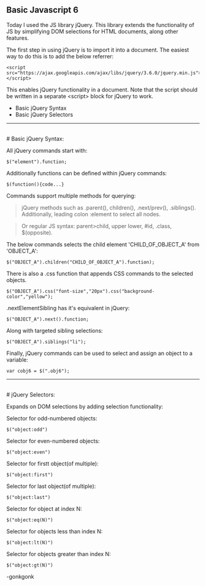 ## Basic Javascript 6

Today I used the JS library jQuery. This library extends the functionality of JS by simplifying DOM selections for HTML documents, along other features.

The first step in using jQuery is to import it into a document. The easiest way to do this is to add the below referrer:
<pre><code class="language-javascript">&lt;script src="https://ajax.googleapis.com/ajax/libs/jquery/3.6.0/jquery.min.js"&gt;&lt;/script&gt;
</code></pre>

This enables jQuery functionality in a document. Note that the script should be written in a separate &lt;script&gt; block for jQuery to work.

* Basic jQuery Syntax
* Basic jQuery Selectors

---
<br>
# Basic jQuery Syntax:

All jQuery commands start with:
<pre><code class="language-javascript">$("element").function;
</code></pre>

Additionally functions can be defined within jQuery commands:
<pre><code class="language-javascript">$(function(){code...}
</code></pre>

Commands support multiple methods for querying:
> jQuery methods such as .parent(), children(), .next/prev(), .siblings(). Additionally, leading colon :element to select all nodes.

> Or regular JS syntax: parent>child, upper lower, #id, .class, $(opposite).

The below commands selects the child element 'CHILD_OF_OBJECT_A' from 'OBJECT_A':
<pre><code class="language-javascript">$("OBJECT_A").children("CHILD_OF_OBJECT_A").function);
</code></pre>

There is also a .css function that appends CSS commands to the selected objects.
<pre><code class="language-javascript">$("OBJECT_A").css("font-size","20px").css("background-color","yellow");
</code></pre>

.nextElementSibling has it's equivalent in jQuery:
<pre><code class="language-javascript">$("OBJECT_A").next().function;
</code></pre>

Along with targeted sibling selections:
<pre><code class="language-javascript">$("OBJECT_A").siblings("li");
</code></pre>

Finally, jQuery commands can be used to select and assign an object to a variable:
<pre><code class="language-javascript">var cobj6 = $(".obj6");
</code></pre>

---
<br>
# jQuery Selectors:

Expands on DOM selections by adding selection functionality:

Selector for odd-numbered objects:
<pre><code class="language-javascript">$("object:odd")
</code></pre>

Selector for even-numbered objects:
<pre><code class="language-javascript">$("object:even")
</code></pre>

Selector for firstt object(of multiple):
<pre><code class="language-javascript">$("object:first")
</code></pre>

Selector for last object(of multiple):
<pre><code class="language-javascript">$("object:last")
</code></pre>

Selector for object at index N:
<pre><code class="language-javascript">$("object:eq(N)")
</code></pre>

Selector for objects less than index N:
<pre><code class="language-javascript">$("object:lt(N)")
</code></pre>

Selector for objects greater than index N:
<pre><code class="language-javascript">$("object:gt(N)")
</code></pre>


-gonkgonk
